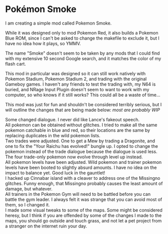 # Pokémon Smoke

I am creating a simple mod called Pokemon Smoke.

While it was designed only to mod Pokemon Red, it also builds a Pokemon Blue ROM, since I can't be asked to change the makefile to exclude it, but I have no idea how it plays, so YMMV.

The name "Smoke" doesn't seem to be taken by any mods that I could find with my extensive 10 second Google search, and it matches the color of my flash cart.

This mod in particular was designed so it can still work natively with Pokemon Stadium, Pokemon Stadium 2, and trading with the original Gameboy games. I haven't any friends to test the trading with, my N64 is buried, and NRage Input Plugin doesn't seem to want to work with my computer, so who knows if it still works? This could all be a waste of time...

This mod was just for fun and shouldn't be considered terribly serious, but I will outline the changes that are being made below:
*most are probably WIP*

Some changed dialogue. I never did like Lance's fakeout speech.  
All pokemon can be obtained without glitches. I tried to make all the same pokemon catchable in blue and red, so their locations are the same by replacing duplicates in the wild pokemon lists.  
Two trades were adjusted. One to get a Mew by trading a Dragonite, and one to fix the "Your Raichu has evolved!" bungle up. I opted to change the pokemon instead of the trade dialogue because the dialogue is used less.  
The four trade-only pokemon now evolve through level up instead.  
All pokemon levels have been adjusted. Wild pokemon and trainer pokemon levels have been booted to slightly absurd amounts. I have no idea on the impact to balance yet. Good luck in the gauntlet!  
I hacked up Cinnabar island with a cleaver to address one of the Missingno glitches. Funny enough, that Missingno probably causes the least amount of damage, but whatever.  
All trainers in the Pokemon Gym will need to be battled before you can battle the gym leader. I always felt it was strange that you can avoid most of them, so I changed it.  
I made some visual tweaks to some of the maps. Some might be considered heresy, but I think if you are offended by some of the changes I made to the maps, you should go outside and touch grass, and not let a pet project from a stranger on the internet ruin your day.  
